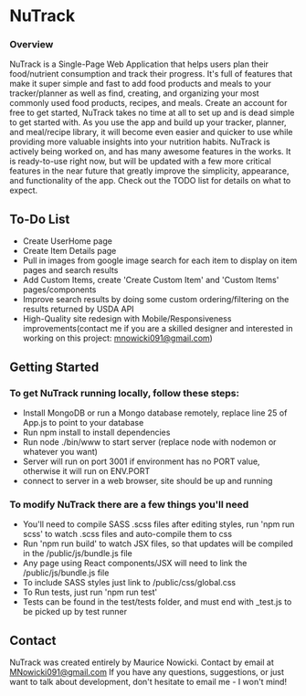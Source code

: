 # NuTrack

### Overview

NuTrack is a Single-Page Web Application that helps users plan their food/nutrient consumption and track their progress. It's full of features that make it super simple and fast to add food products and meals to your tracker/planner as well as find, creating, and organizing your most commonly used food products, recipes, and meals.
Create an account for free to get started, NuTrack takes no time at all to set up and is dead simple to get started with. As you use the app and build up your tracker, planner, and meal/recipe library, it will become even easier and quicker to use while providing more valuable insights into your nutrition habits.
NuTrack is actively being worked on, and has many awesome features in the works. It is ready-to-use right now, but will be updated with a few more critical features in the near future that greatly improve the simplicity, appearance, and functionality of the app. Check out the TODO list for details on what to expect.



## To-Do List
- Create UserHome page
- Create Item Details page
- Pull in images from google image search for each item to display on item pages and search results
- Add Custom Items, create 'Create Custom Item' and 'Custom Items' pages/components
- Improve search results by doing some custom ordering/filtering on the results returned by USDA API
- High-Quality site redesign with Mobile/Responsiveness improvements(contact me if you are a skilled designer and interested in working on this project: mnowicki091@gmail.com)



## Getting Started

### To get NuTrack running locally, follow these steps:
- Install MongoDB or run a Mongo database remotely, replace line 25 of App.js to point to your database
- Run npm install to install dependencies
- Run node ./bin/www to start server (replace node with nodemon or whatever you want)
- Server will run on port 3001 if environment has no PORT value, otherwise it will run on ENV.PORT
- connect to server in a web browser, site should be up and running

### To modify NuTrack there are a few things you'll need
- You'll need to compile SASS .scss files after editing styles, run 'npm run scss' to watch .scss files and auto-compile them to css
- Run 'npm run build' to watch JSX files, so that updates will be compiled in the /public/js/bundle.js file
- Any page using React components/JSX will need to link the /public/js/bundle.js file
- To include SASS styles just link to /public/css/global.css
- To Run tests, just run 'npm run test'
- Tests can be found in the test/tests folder, and must end with _test.js to be picked up by test runner



## Contact

NuTrack was created entirely by Maurice Nowicki. Contact by email at MNowicki091@gmail.com
If you have any questions, suggestions, or just want to talk about development, don't hesitate to email me - I won't mind!
